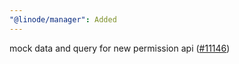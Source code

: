 ```yaml
---
"@linode/manager": Added
---
```


mock data and query for new permission api ([#11146](https://github.com/linode/manager/pull/11146))
